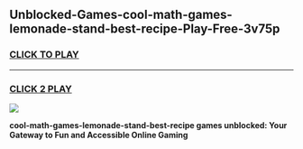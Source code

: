 
## Unblocked-Games-cool-math-games-lemonade-stand-best-recipe-Play-Free-3v75p
<h3>
<a href="https://premium76.site?title=cool-math-games-lemonade-stand-best-recipe&ref=17A">CLICK TO PLAY</a></h3>
<hr>

<h3>
<a href="https://premium76.site?title=cool-math-games-lemonade-stand-best-recipe&ref=17A">CLICK 2 PLAY</a>
  
</h3>

<a href="https://premium76.site?title=cool-math-games-lemonade-stand-best-recipe&ref=17A"><img src="https://clearcache.store/games.png"></a>


**cool-math-games-lemonade-stand-best-recipe games unblocked: Your Gateway to Fun and Accessible Online Gaming**
